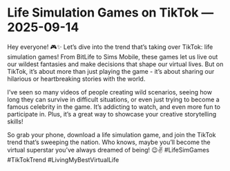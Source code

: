 # Life Simulation Games on TikTok — 2025-09-14

Hey everyone! 🎮✨ Let’s dive into the trend that’s taking over TikTok: life simulation games! From BitLife to Sims Mobile, these games let us live out our wildest fantasies and make decisions that shape our virtual lives. But on TikTok, it’s about more than just playing the game - it’s about sharing our hilarious or heartbreaking stories with the world.

I’ve seen so many videos of people creating wild scenarios, seeing how long they can survive in difficult situations, or even just trying to become a famous celebrity in the game. It’s addicting to watch, and even more fun to participate in. Plus, it’s a great way to showcase your creative storytelling skills!

So grab your phone, download a life simulation game, and join the TikTok trend that’s sweeping the nation. Who knows, maybe you’ll become the virtual superstar you’ve always dreamed of being! 😉✌️ #LifeSimGames #TikTokTrend #LivingMyBestVirtualLife